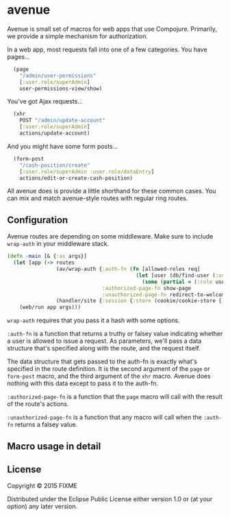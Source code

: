 # avenue

Avenue is small set of macros for web apps that use Compojure. Primarily, we provide a simple mechanism for authorization.

In a web app, most requests fall into one of a few categories. You have pages...

```Clojure
  (page
    "/admin/user-permissions"
    [:user.role/superAdmin]
    user-permissions-view/show)
```

You've got Ajax requests...
```Clojure
  (xhr
    POST "/admin/update-account"
    [:user.role/superAdmin]
    actions/update-account)
```

And you might have some form posts...
```Clojure
  (form-post
    "/cash-position/create"
    [:user.role/superAdmin :user.role/dataEntry]
    actions/edit-or-create-cash-position)
```

All avenue does is provide a little shorthand for these common cases. You can mix and match avenue-style routes with regular ring routes.

## Configuration

Avenue routes are depending on some middleware. Make sure to include `wrap-auth` in your middleware stack.

```Clojure
(defn -main [& {:as args}]
  (let [app (-> routes
                (av/wrap-auth {:auth-fn (fn [allowed-roles req]
                                          (let [user (db/find-user (:user-id (:session req)))]
                                            (some (partial = (:role user)) allowed-roles)))
                               :authorized-page-fn show-page
                               :unauthorized-page-fn redirect-to-welcome-page})
                (handler/site {:session {:store (cookie/cookie-store {:key "this is a secret"})}}))]
    (web/run app args)))
```

`wrap-auth` requires that you pass it a hash with some options.

`:auth-fn` is a function that returns a truthy or falsey value indicating whether a user is allowed to issue a request. As parameters, we'll pass a data structure that's specified along with the route, and the request itself.

The data structure that gets passed to the auth-fn is exactly what's specified in the route definition. It is the second argument of the `page` or `form-post` macro, and the third argument of the `xhr` macro. Avenue does nothing with this data except to pass it to the auth-fn.

`:authorized-page-fn` is a function that the `page` macro will call with the result of the route's actions.

`:unauthorized-page-fn` is a function that any macro will call when the `:auth-fn` returns a falsey value.

## Macro usage in detail

## License

Copyright © 2015 FIXME

Distributed under the Eclipse Public License either version 1.0 or (at
your option) any later version.
